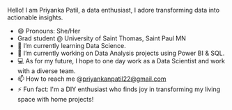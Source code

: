 Hello! I am Priyanka Patil, a data enthusiast, I adore transforming data into actionable insights.
- 😄 Pronouns: She/Her
- Grad student @ University of Saint Thomas, Saint Paul MN
- 🌱 I’m currently learning Data Science.
- 🔭 I’m currently working on Data Analysis projects using Power BI & SQL.
- 💻 As for my future, I hope to one day work as a Data Scientist and work with a diverse team.
- 📫 How to reach me @priyankanpatil22@gmail.com
- ⚡ Fun fact: I'm a DIY enthusiast who finds joy in transforming my living space with home projects!
  
<!---
Priyankan22Patil/Priyankan22Patil is a ✨ special ✨ repository because its `README.md` (this file) appears on your GitHub profile.
You can click the Preview link to take a look at your changes.
--->
